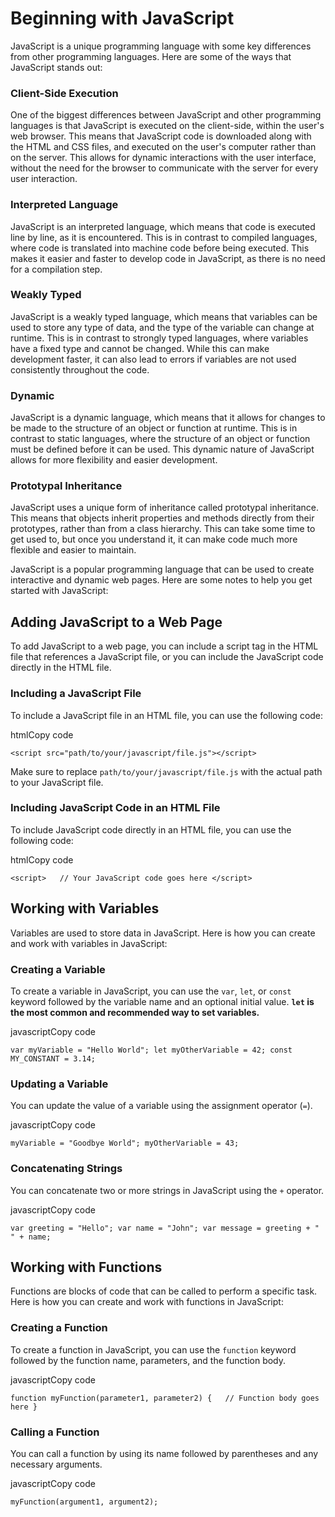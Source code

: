 # Beginning with JavaScript

JavaScript is a unique programming language with some key differences from other programming languages. Here are some of the ways that JavaScript stands out:

### Client-Side Execution

One of the biggest differences between JavaScript and other programming languages is that JavaScript is executed on the client-side, within the user's web browser. This means that JavaScript code is downloaded along with the HTML and CSS files, and executed on the user's computer rather than on the server. This allows for dynamic interactions with the user interface, without the need for the browser to communicate with the server for every user interaction.

### Interpreted Language

JavaScript is an interpreted language, which means that code is executed line by line, as it is encountered. This is in contrast to compiled languages, where code is translated into machine code before being executed. This makes it easier and faster to develop code in JavaScript, as there is no need for a compilation step.

### Weakly Typed

JavaScript is a weakly typed language, which means that variables can be used to store any type of data, and the type of the variable can change at runtime. This is in contrast to strongly typed languages, where variables have a fixed type and cannot be changed. While this can make development faster, it can also lead to errors if variables are not used consistently throughout the code.

### Dynamic

JavaScript is a dynamic language, which means that it allows for changes to be made to the structure of an object or function at runtime. This is in contrast to static languages, where the structure of an object or function must be defined before it can be used. This dynamic nature of JavaScript allows for more flexibility and easier development.

### Prototypal Inheritance

JavaScript uses a unique form of inheritance called prototypal inheritance. This means that objects inherit properties and methods directly from their prototypes, rather than from a class hierarchy. This can take some time to get used to, but once you understand it, it can make code much more flexible and easier to maintain.

JavaScript is a popular programming language that can be used to create interactive and dynamic web pages. Here are some notes to help you get started with JavaScript:

## Adding JavaScript to a Web Page

To add JavaScript to a web page, you can include a script tag in the HTML file that references a JavaScript file, or you can include the JavaScript code directly in the HTML file.

### Including a JavaScript File

To include a JavaScript file in an HTML file, you can use the following code:

htmlCopy code

`<script src="path/to/your/javascript/file.js"></script>`

Make sure to replace `path/to/your/javascript/file.js` with the actual path to your JavaScript file.

### Including JavaScript Code in an HTML File

To include JavaScript code directly in an HTML file, you can use the following code:

htmlCopy code

`<script>   // Your JavaScript code goes here </script>`

## Working with Variables

Variables are used to store data in JavaScript. Here is how you can create and work with variables in JavaScript:

### Creating a Variable

To create a variable in JavaScript, you can use the `var`, `let`, or `const` keyword followed by the variable name and an optional initial value. **`let` is the most common and recommended way to set variables.**

javascriptCopy code

`var myVariable = "Hello World"; let myOtherVariable = 42; const MY_CONSTANT = 3.14;`

### Updating a Variable

You can update the value of a variable using the assignment operator (`=`).

javascriptCopy code

`myVariable = "Goodbye World"; myOtherVariable = 43;`

### Concatenating Strings

You can concatenate two or more strings in JavaScript using the `+` operator.

javascriptCopy code

`var greeting = "Hello"; var name = "John"; var message = greeting + " " + name;`



## Working with Functions

Functions are blocks of code that can be called to perform a specific task. Here is how you can create and work with functions in JavaScript:

### Creating a Function

To create a function in JavaScript, you can use the `function` keyword followed by the function name, parameters, and the function body.

javascriptCopy code

`function myFunction(parameter1, parameter2) {   // Function body goes here }`

### Calling a Function

You can call a function by using its name followed by parentheses and any necessary arguments.

javascriptCopy code

`myFunction(argument1, argument2);`

